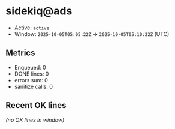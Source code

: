 # sidekiq@ads

- Active: `active`
- Window: `2025-10-05T05:05:22Z` → `2025-10-05T05:10:22Z` (UTC)

## Metrics
- Enqueued: 0
- DONE lines: 0
- errors sum: 0
- sanitize calls: 0

## Recent OK lines
_(no OK lines in window)_
